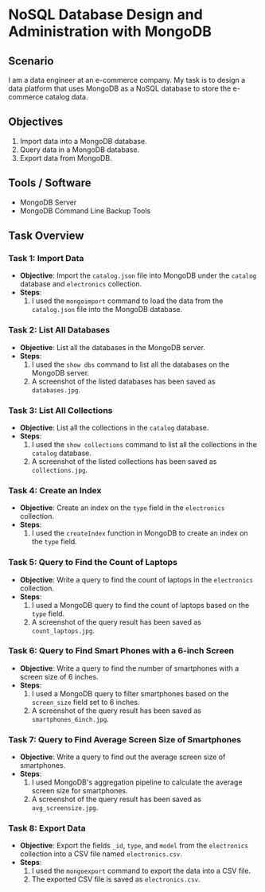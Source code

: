 
# NoSQL Database Design and Administration with MongoDB

## Scenario

I am a data engineer at an e-commerce company. My task is to design a data platform that uses MongoDB as a NoSQL database to store the e-commerce catalog data.

## Objectives

1. Import data into a MongoDB database.
2. Query data in a MongoDB database.
3. Export data from MongoDB.

## Tools / Software

- MongoDB Server
- MongoDB Command Line Backup Tools

## Task Overview

### Task 1: Import Data

- **Objective**: Import the `catalog.json` file into MongoDB under the `catalog` database and `electronics` collection.
- **Steps**:
  1. I used the `mongoimport` command to load the data from the `catalog.json` file into the MongoDB database.

### Task 2: List All Databases

- **Objective**: List all the databases in the MongoDB server.
- **Steps**:
  1. I used the `show dbs` command to list all the databases on the MongoDB server.
  2. A screenshot of the listed databases has been saved as `databases.jpg`.

### Task 3: List All Collections

- **Objective**: List all the collections in the `catalog` database.
- **Steps**:
  1. I used the `show collections` command to list all the collections in the `catalog` database.
  2. A screenshot of the listed collections has been saved as `collections.jpg`.

### Task 4: Create an Index

- **Objective**: Create an index on the `type` field in the `electronics` collection.
- **Steps**:
  1. I used the `createIndex` function in MongoDB to create an index on the `type` field.

### Task 5: Query to Find the Count of Laptops

- **Objective**: Write a query to find the count of laptops in the `electronics` collection.
- **Steps**:
  1. I used a MongoDB query to find the count of laptops based on the `type` field.
  2. A screenshot of the query result has been saved as `count_laptops.jpg`.

### Task 6: Query to Find Smart Phones with a 6-inch Screen

- **Objective**: Write a query to find the number of smartphones with a screen size of 6 inches.
- **Steps**:
  1. I used a MongoDB query to filter smartphones based on the `screen_size` field set to 6 inches.
  2. A screenshot of the query result has been saved as `smartphones_6inch.jpg`.

### Task 7: Query to Find Average Screen Size of Smartphones

- **Objective**: Write a query to find out the average screen size of smartphones.
- **Steps**:
  1. I used MongoDB's aggregation pipeline to calculate the average screen size for smartphones.
  2. A screenshot of the query result has been saved as `avg_screensize.jpg`.

### Task 8: Export Data

- **Objective**: Export the fields `_id`, `type`, and `model` from the `electronics` collection into a CSV file named `electronics.csv`.
- **Steps**:
  1. I used the `mongoexport` command to export the data into a CSV file.
  2. The exported CSV file is saved as `electronics.csv`.


